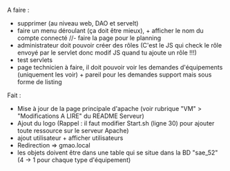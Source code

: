 A faire :
- supprimer (au niveau web, DAO et servelt)
- faire un menu déroulant (ça doit être mieux), + afficher le nom du compte connecté
//- faire la page pour le planning
- administrateur doit pouvoir créer des rôles (C'est le JS qui check le rôle envoyé par le servlet donc modif JS quand tu ajoute un rôle !!!)
- test servlets
- page technicien à faire, il doit pouvoir voir les demandes d'équipements (uniquement les voir) + pareil pour les demandes support mais sous forme de listing


Fait :
- Mise à jour de la page principale d'apache (voir rubrique "VM" > "Modifications A LIRE" du README Serveur)
- Ajout du logo (Rappel : il faut modifier Start.sh (ligne 30) pour ajouter toute ressource sur le serveur Apache)
- ajout utilisateur + afficher utilisateurs
- Redirection => gmao.local
- les objets doivent être dans une table qui se situe dans la BD "sae_52" (4 -> 1 pour chaque type d'équipement)